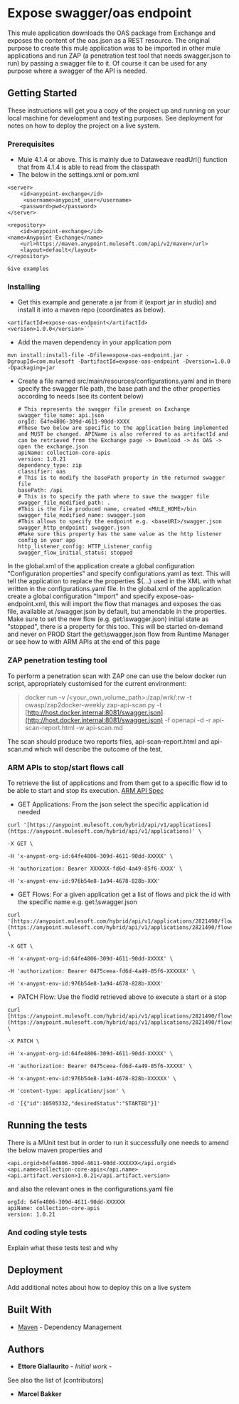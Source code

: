 # Expose swagger/oas endpoint

This mule application downloads the OAS package from Exchange and exposes the content of the oas.json as a REST resource. The original purpose to create this mule application was to be imported in other mule applications and run ZAP (a penetration test tool that needs swagger.json to run) by passing a swagger file to it. Of course it can be used for any purpose where a swagger of the API is needed.

## Getting Started

These instructions will get you a copy of the project up and running on your local machine for development and testing purposes. See deployment for notes on how to deploy the project on a live system.

### Prerequisites

- Mule 4.1.4 or above. This is mainly due to Dataweave readUrl() function that from 4.1.4 is able to read from the classpath
- The below in the settings.xml or pom.xml
```
<server>
    <id>anypoint-exchange</id>
     <username>anypoint_user</username>
    <password>pwd</password>
</server>
```
```
<repository>
    <id>anypoint-exchange</id>
<name>Anypoint Exchange</name>
    <url>https://maven.anypoint.mulesoft.com/api/v2/maven</url>
    <layout>default</layout>
</repository>
```

```
Give examples
```

### Installing

- Get this example and generate a jar from it (export jar in studio) and install it into a maven repo (coordinates as below).

```<groupId>com.mulesoft</groupId>
<artifactId>expose-oas-endpoint</artifactId>
<version>1.0.0</version>```
```
- Add the maven dependency in your application pom
```
mvn install:install-file -Dfile=expose-oas-endpoint.jar -DgroupId=com.mulesoft -DartifactId=expose-oas-endpoint -Dversion=1.0.0 -Dpackaging=jar
```
- Create a file named src/main/resources/configurations.yaml and in there specify the swagger file path, the base path and the other properties according to needs (see its content below)

      # This represents the swagger file present on Exchange
      swagger_file_name: api.json
      orgId: 64fe4806-309d-4611-90dd-XXXX
      #These two below are specific to the application being implemented and MUST be changed. APIName is also referred to as artifactId and can be retrieved from the Exchange page -> Download -> As OAS -> open the exchange.json
      apiName: collection-core-apis
      version: 1.0.21
      dependency_type: zip
      classifier: oas
      # This is to modify the basePath property in the returned swagger file
      basePath: /api
      # This is to specify the path where to save the swagger file
      swagger_file_modified_path: .
      #This is the file produced name, created <MULE_HOME>/bin
      swagger_file_modified_name: swagger.json
      #This allows to specify the endpoint e.g. <baseURI>/swagger.json
      swagger_http_endpoint: swagger.json
      #Make sure this property has the same value as the http listener config in your app
      http_listener_config: HTTP_Listener_config
      swagger_flow_initial_status: stopped

In the global.xml of the application create a global configuration "Configuration properties" and specify configurations.yaml as text. This will tell the application to replace the properties ${...} used in the XML with what written in the configurations.yaml file.
In the global.xml of the application create a global configuration "Import" and specify expose-oas-endpoint.xml, this will import the flow that manages and exposes the oas file, available at /swagger.json by default, but amendable in the properties.
Make sure to set the new flow (e.g. get:\swagger.json) initial state as "stopped", there is a property for this too. This will be started on-demand and never on PROD
Start the get:\swagger.json flow from Runtime Manager or see how to with ARM APIs at the end of this page


### ZAP penetration testing tool

To perform a penetration scan with ZAP one can use the below docker run script, appropriately customised for the current environment:

> docker run -v /<your_own_volume_path>:/zap/wrk/:rw -t owasp/zap2docker-weekly zap-api-scan.py -t [http://host.docker.internal:8081/swagger.json](http://host.docker.internal:8081/swagger.json) -f openapi -d -r api-scan-report.html -w api-scan.md

The scan should produce two reports files, api-scan-report.html and api-scan.md which will describe the outcome of the test.

### ARM APIs to stop/start flows call

To retrieve the list of applications and from them get to a specific flow id to be able to start and stop its execution. [ARM API Spec](https://anypoint.mulesoft.com/exchange/portals/anypoint-platform/f1e97bc6-315a-4490-82a7-XXXXXXX.anypoint-platform/arm-rest-services/1.0.7/console/method/#2122/)

- GET Applications: From the json select the specific application id needed

```
curl '[https://anypoint.mulesoft.com/hybrid/api/v1/applications](https://anypoint.mulesoft.com/hybrid/api/v1/applications)' \

-X GET \

-H 'x-anypnt-org-id:64fe4806-309d-4611-90dd-XXXXX' \

-H 'authorization: Bearer XXXXXX-fd6d-4a49-85f6-XXXX' \

-H 'x-anypnt-env-id:976b54e8-1a94-4678-828b-XXX'
```

- GET Flows: For a given application get a list of flows and pick the id with the specific name e.g. get:\swagger.json

```
curl '[https://anypoint.mulesoft.com/hybrid/api/v1/applications/2821490/flows](https://anypoint.mulesoft.com/hybrid/api/v1/applications/2821490/flows)' \

-X GET \

-H 'x-anypnt-org-id:64fe4806-309d-4611-90dd-XXXXX' \

-H 'authorization: Bearer 0475ceea-fd6d-4a49-85f6-XXXXXX' \

-H 'x-anypnt-env-id:976b54e8-1a94-4678-828b-XXXX'
```

- PATCH Flow: Use the flodId retrieved above to execute a start or a stop

```
curl [https://anypoint.mulesoft.com/hybrid/api/v1/applications/2821490/flows/10505332](https://anypoint.mulesoft.com/hybrid/api/v1/applications/2821490/flows/10505332) \

-X PATCH \

-H 'x-anypnt-org-id:64fe4806-309d-4611-90dd-XXXXX' \

-H 'authorization: Bearer 0475ceea-fd6d-4a49-85f6-XXXXX' \

-H 'x-anypnt-env-id:976b54e8-1a94-4678-828b-XXXXXX' \

-H 'content-type: application/json' \

-d '[{"id":10505332,"desiredStatus":"STARTED"}]'
```

## Running the tests

There is a MUnit test but in order to run it successfully one needs to amend the below maven properties and

    <api.orgid>64fe4806-309d-4611-90dd-XXXXXX</api.orgid>
    <api.name>collection-core-apis</api.name>
    <api.artifact.version>1.0.21</api.artifact.version>

and also the relevant ones in the configurations.yaml file

    orgId: 64fe4806-309d-4611-90dd-XXXXXX
    apiName: collection-core-apis
    version: 1.0.21

### And coding style tests

Explain what these tests test and why

## Deployment

Add additional notes about how to deploy this on a live system

## Built With

* [Maven](https://maven.apache.org/) - Dependency Management


## Authors

* **Ettore Giallaurito** - *Initial work* -

See also the list of [contributors]
* **Marcel Bakker**
